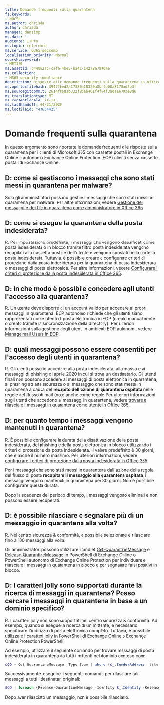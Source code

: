 ```yaml
---
title: Domande frequenti sulla quarantena
f1.keywords:
- NOCSH
ms.author: chrisda
author: chrisda
manager: dansimp
ms.date: ''
audience: ITPro
ms.topic: reference
ms.service: O365-seccomp
localization_priority: Normal
search.appverid:
- MET150
ms.assetid: c440b2ac-cafa-4be5-ba4c-14278a7990ae
ms.collection:
- M365-security-compliance
description: Risposte alle domande frequenti sulla quarantena in Office 365.
ms.openlocfilehash: 3947fbed2a17380a18320a8bffd08a8178ad2b3f
ms.sourcegitcommit: 2614f8b81b332f8dab461f4f64f3adaa6703e0d6
ms.translationtype: MT
ms.contentlocale: it-IT
ms.lasthandoff: 04/21/2020
ms.locfileid: "43634425"
---
```

# <a name="quarantine-faq"></a>Domande frequenti sulla quarantena

In questo argomento sono riportate le domande frequenti e le risposte sulla quarantena per i clienti di Microsoft 365 con cassette postali in Exchange Online o autonomo Exchange Online Protection (EOP) clienti senza cassette postali di Exchange Online.

## <a name="q-how-do-i-manage-messages-that-were-quarantined-for-malware"></a>D: come si gestiscono i messaggi che sono stati messi in quarantena per malware?

Solo gli amministratori possono gestire i messaggi che sono stati messi in quarantena per malware. Per altre informazioni, vedere [Gestione dei messaggi e dei file in quarantena come amministratore in Office 365](manage-quarantined-messages-and-files.md).

## <a name="q-how-do-i-quarantine-spam"></a>D: come si esegue la quarantena della posta indesiderata?

R. Per impostazione predefinita, i messaggi che vengono classificati come posta indesiderata o in blocco tramite filtro posta indesiderata vengono recapitati alla cassetta postale dell'utente e vengono spostati nella cartella posta indesiderata. Tuttavia, è possibile creare e configurare criteri di protezione dalla posta indesiderata per la quarantena di posta indesiderata o messaggi di posta elettronica. Per altre informazioni, vedere [Configurare i criteri di protezione dalla posta indesiderata in Office 365](configure-your-spam-filter-policies.md).

## <a name="q-how-do-i-give-users-access-to-the-quarantine"></a>D: in che modo è possibile concedere agli utenti l'accesso alla quarantena?

R. Un utente deve disporre di un account valido per accedere ai propri messaggi in quarantena. EOP autonomo richiede che gli utenti siano rappresentati come utenti di posta elettronica in EOP (creato manualmente o creato tramite la sincronizzazione della directory). Per ulteriori informazioni sulla gestione degli utenti in ambienti EOP autonomi, vedere [Manage mail Users in EOP](manage-mail-users-in-eop.md).

## <a name="q-what-messages-can-end-users-access-in-quarantine"></a>D: quali messaggi possono essere consentiti per l'accesso degli utenti in quarantena?

R. Gli utenti possono accedere alla posta indesiderata, alla massa e ai messaggi di phishing di aprile 2020 in cui si trova un destinatario. Gli utenti finali non possono accedere ai messaggi di posta elettronica in quarantena, al phishing ad alta sicurezza o ai messaggio che sono stati messi in quarantena a causa del **recapito dell'azione di quarantena ospitata** nelle regole del flusso di mail (note anche come regole Per ulteriori informazioni sugli utenti che accedono ai messaggi in quarantena, vedere [trovare e rilasciare i messaggi in quarantena come utente in Office 365](find-and-release-quarantined-messages-as-a-user.md).

## <a name="q-how-long-are-messages-kept-in-the-quarantine"></a>D: per quanto tempo i messaggi vengono mantenuti in quarantena?

R. È possibile configurare la durata della disattivazione della posta indesiderata, del phishing e della posta elettronica in blocco utilizzando i criteri di protezione da posta indesiderata. Il valore predefinito è 30 giorni, che è anche il numero massimo. Per ulteriori informazioni, vedere [configurare i criteri di protezione dalla posta indesiderata in Office 365](configure-your-spam-filter-policies.md)

Per i messaggi che sono stati messi in quarantena dall'azione della regola del flusso di posta **recapitare il messaggio alla quarantena ospitata**, i messaggi vengono mantenuti in quarantena per 30 giorni. Non è possibile configurare questa durata.

Dopo la scadenza del periodo di tempo, i messaggi vengono eliminati e non possono essere recuperati.

## <a name="q-can-i-release-or-report-more-than-one-quarantined-message-at-a-time"></a>D: è possibile rilasciare o segnalare più di un messaggio in quarantena alla volta?

R. Nel centro sicurezza & conformità, è possibile selezionare e rilasciare fino a 100 messaggi alla volta.

Gli amministratori possono utilizzare i cmdlet [Get-QuarantineMessage](https://docs.microsoft.com/powershell/module/exchange/antispam-antimalware/get-quarantinemessage) e [Release-QuarantineMessage](https://docs.microsoft.com/powershell/module/exchange/antispam-antimalware/release-quarantinemessage) in PowerShell di Exchange Online o PowerShell autonomo di Exchange Online Protection per individuare e rilasciare i messaggi in quarantena in blocco e per segnalare falsi positivi in blocco.

## <a name="q-are-wildcards-supported-when-searching-for-quarantined-messages-can-i-search-for-quarantined-messages-for-a-specific-domain"></a>D: i caratteri jolly sono supportati durante la ricerca di messaggi in quarantena? Posso cercare i messaggi in quarantena in base a un dominio specifico?

R. I caratteri jolly non sono supportati nel centro sicurezza & conformità. Ad esempio, quando si esegue la ricerca di un mittente, è necessario specificare l'indirizzo di posta elettronica completo. Tuttavia, è possibile utilizzare i caratteri jolly in PowerShell di Exchange Online o Exchange Online Protection PowerShell.

Ad esempio, utilizzare il seguente comando per trovare messaggi di posta indesiderata in quarantena da tutti i mittenti nel dominio contoso.com:

```powershell
$CQ = Get-QuarantineMessage -Type Spam | where {$_.SenderAddress -like "*@contoso.com"}
```

Successivamente, eseguire il seguente comando per rilasciare tali messaggi a tutti i destinatari originali:

```powershell
$CQ | foreach {Release-QuarantineMessage -Identity $_.Identity -ReleaseToAll}
```

Dopo aver rilasciato un messaggio, non è possibile rilasciarlo.
